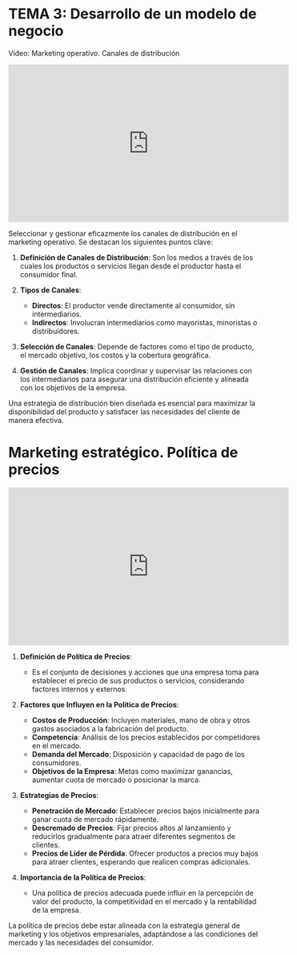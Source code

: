 # TEMA 3: Desarrollo de un modelo de negocio

Video: Marketing operativo. Canales de distribución

<iframe width="560" height="315" src="https://www.youtube.com/embed/SytrB9POW-0?si=DjY4CdrzanAoMrge" title="YouTube video player" frameborder="0" allow="accelerometer; autoplay; clipboard-write; encrypted-media; gyroscope; picture-in-picture; web-share" referrerpolicy="strict-origin-when-cross-origin" allowfullscreen></iframe>

 Seleccionar y gestionar eficazmente los canales de distribución en el marketing operativo. Se destacan los siguientes puntos clave:

1. **Definición de Canales de Distribución**: Son los medios a través de los cuales los productos o servicios llegan desde el productor hasta el consumidor final.

2. **Tipos de Canales**:
   - **Directos**: El productor vende directamente al consumidor, sin intermediarios.
   - **Indirectos**: Involucran intermediarios como mayoristas, minoristas o distribuidores.

3. **Selección de Canales**: Depende de factores como el tipo de producto, el mercado objetivo, los costos y la cobertura geográfica.

4. **Gestión de Canales**: Implica coordinar y supervisar las relaciones con los intermediarios para asegurar una distribución eficiente y alineada con los objetivos de la empresa.

Una estrategia de distribución bien diseñada es esencial para maximizar la disponibilidad del producto y satisfacer las necesidades del cliente de manera efectiva.


# Marketing estratégico. Política de precios

<iframe width="560" height="315" src="https://www.youtube.com/embed/ObKB9N1E_DY?si=9c7ZWrZ9rYmlxCZV" title="YouTube video player" frameborder="0" allow="accelerometer; autoplay; clipboard-write; encrypted-media; gyroscope; picture-in-picture; web-share" referrerpolicy="strict-origin-when-cross-origin" allowfullscreen></iframe>



1. **Definición de Política de Precios**:
   - Es el conjunto de decisiones y acciones que una empresa toma para establecer el precio de sus productos o servicios, considerando factores internos y externos.

2. **Factores que Influyen en la Política de Precios**:
   - **Costos de Producción**: Incluyen materiales, mano de obra y otros gastos asociados a la fabricación del producto.
   - **Competencia**: Análisis de los precios establecidos por competidores en el mercado.
   - **Demanda del Mercado**: Disposición y capacidad de pago de los consumidores.
   - **Objetivos de la Empresa**: Metas como maximizar ganancias, aumentar cuota de mercado o posicionar la marca.

3. **Estrategias de Precios**:
   - **Penetración de Mercado**: Establecer precios bajos inicialmente para ganar cuota de mercado rápidamente.
   - **Descremado de Precios**: Fijar precios altos al lanzamiento y reducirlos gradualmente para atraer diferentes segmentos de clientes.
   - **Precios de Líder de Pérdida**: Ofrecer productos a precios muy bajos para atraer clientes, esperando que realicen compras adicionales.

4. **Importancia de la Política de Precios**:
   - Una política de precios adecuada puede influir en la percepción de valor del producto, la competitividad en el mercado y la rentabilidad de la empresa.

La política de precios debe estar alineada con la estrategia general de marketing y los objetivos empresariales, adaptándose a las condiciones del mercado y las necesidades del consumidor.
